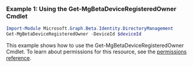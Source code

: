 ### Example 1: Using the Get-MgBetaDeviceRegisteredOwner Cmdlet
```powershell
Import-Module Microsoft.Graph.Beta.Identity.DirectoryManagement
Get-MgBetaDeviceRegisteredOwner -DeviceId $deviceId
```
This example shows how to use the Get-MgBetaDeviceRegisteredOwner Cmdlet.
To learn about permissions for this resource, see the [permissions reference](/graph/permissions-reference).
